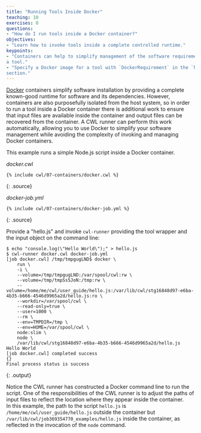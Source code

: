 ```yaml
---
title: "Running Tools Inside Docker"
teaching: 10
exercises: 0
questions:
- "How do I run tools inside a Docker container?"
objectives:
- "Learn how to invoke tools inside a complete controlled runtime."
keypoints:
- "Containers can help to simplify management of the software requirements of
a tool."
- "Specify a Docker image for a tool with `DockerRequirement` in the `hints`
section."
---
```

[Docker][docker] containers simplify software installation by providing a
complete known-good runtime for software and its dependencies.  However,
containers are also purposefully isolated from the host system, so in
order to run a tool inside a Docker container there is additional work to
ensure that input files are available inside the container and output
files can be recovered from the container.  A CWL runner can perform this work
automatically, allowing you to use Docker to simplify your software
management while avoiding the complexity of invoking and managing Docker
containers.

This example runs a simple Node.js script inside a Docker container.

*docker.cwl*

~~~
{% include cwl/07-containers/docker.cwl %}
~~~
{: .source}

*docker-job.yml*

~~~
{% include cwl/07-containers/docker-job.yml %}
~~~
{: .source}

Provide a "hello.js" and invoke `cwl-runner` providing the tool wrapper and the
input object on the command line:

~~~
$ echo "console.log(\"Hello World\");" > hello.js
$ cwl-runner docker.cwl docker-job.yml
[job docker.cwl] /tmp/tmpgugLND$ docker \
    run \
    -i \
    --volume=/tmp/tmpgugLND:/var/spool/cwl:rw \
    --volume=/tmp/tmpSs5JoN:/tmp:rw \
    --volume=/home/me/cwl/user_guide/hello.js:/var/lib/cwl/stg16848d97-e6ba-4b35-b666-4546d9965a2d/hello.js:ro \
    --workdir=/var/spool/cwl \
    --read-only=true \
    --user=1000 \
    --rm \
    --env=TMPDIR=/tmp \
    --env=HOME=/var/spool/cwl \
    node:slim \
    node \
    /var/lib/cwl/stg16848d97-e6ba-4b35-b666-4546d9965a2d/hello.js
Hello World
[job docker.cwl] completed success
{}
Final process status is success
~~~
{: .output}

Notice the CWL runner has constructed a Docker command line to run the
script.  One of the responsibilities of the CWL runner is to adjust the paths of
input files to reflect the location where they appear inside the container.  
In this example, the path to the script `hello.js` is `/home/me/cwl/user_guide/hello.js`
outside the container but `/var/lib/cwl/job369354770_examples/hello.js` inside
the container, as reflected in the invocation of the `node` command.

[docker]: https://docker.io
